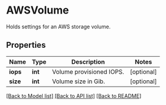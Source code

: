 # AWSVolume

Holds settings for an AWS storage volume.
## Properties
Name | Type | Description | Notes
------------ | ------------- | ------------- | -------------
**iops** | **int** | Volume provisioned IOPS. | [optional] 
**size** | **int** | Volume size in Gib. | [optional] 

[[Back to Model list]](../README.md#documentation-for-models) [[Back to API list]](../README.md#documentation-for-api-endpoints) [[Back to README]](../README.md)


